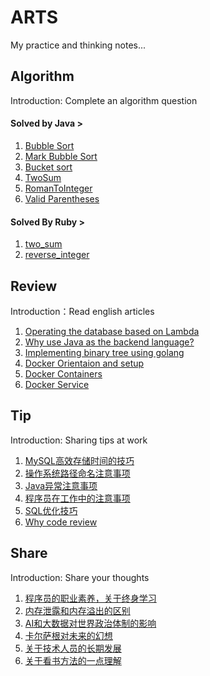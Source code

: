 # ARTS 

My practice and thinking notes...

## Algorithm
Introduction: Complete an algorithm question

#### Solved by Java >
1. [Bubble Sort](https://github.com/xiao2shiqi/ARTS/blob/master/week1/Algorithm.md)
2. [Mark Bubble Sort](https://github.com/xiao2shiqi/ARTS/blob/master/week2/Algorithm.md)
3. [Bucket sort](https://github.com/xiao2shiqi/ARTS/blob/master/week3/Algorithm.md)
4. [TwoSum](https://github.com/xiao2shiqi/ARTS/tree/master/week4/Algorithm.md)
5. [RomanToInteger](https://github.com/xiao2shiqi/ARTS/tree/master/week5/Algorithm.md)
6. [Valid Parentheses](https://github.com/xiao2shiqi/ARTS/tree/master/week6/Algorithm.md)

#### Solved By Ruby >
1. [two_sum](https://github.com/xiao2shiqi/leetcode-ruby/blob/main/two_sum.rb)
2. [reverse_integer](https://github.com/xiao2shiqi/leetcode-ruby/blob/main/reverse_integer.rb)

## Review
Introduction：Read english articles
1. [Operating the database based on Lambda](https://github.com/xiao2shiqi/ARTS/blob/master/week1/Review.md)
2. [Why use Java as the backend language?](https://github.com/xiao2shiqi/ARTS/blob/master/week2/Review.md)
3. [Implementing binary tree using golang](https://github.com/xiao2shiqi/ARTS/blob/master/week3/Review.md)
4. [Docker Orientaion and setup](https://github.com/xiao2shiqi/ARTS/blob/master/week4/Review.md)
5. [Docker Containers](https://github.com/xiao2shiqi/ARTS/blob/master/week5/Review.md)
6. [Docker Service](https://github.com/xiao2shiqi/ARTS/blob/master/week6/Review.md)

## Tip
Introduction: Sharing tips at work
1. [MySQL高效存储时间的技巧](https://github.com/xiao2shiqi/ARTS/blob/master/week1/Tip.md)
2. [操作系统路径命名注意事项](https://github.com/xiao2shiqi/ARTS/blob/master/week2/Tip.md)
3. [Java异常注意事项](https://github.com/xiao2shiqi/ARTS/blob/master/week3/Tip.md)
4. [程序员在工作中的注意事项](https://github.com/xiao2shiqi/ARTS/blob/master/week4/Tip.md)
5. [SQL优化技巧](https://github.com/xiao2shiqi/ARTS/blob/master/week5/Tip.md)
6. [Why code review](https://github.com/xiao2shiqi/ARTS/blob/master/week6/Tip.md)

## Share
Introduction: Share your thoughts
1. [程序员的职业素养，关于终身学习](https://github.com/xiao2shiqi/ARTS/blob/master/week1/Share.md) 
2. [内存泄露和内存溢出的区别](https://github.com/xiao2shiqi/ARTS/blob/master/week2/Share.md) 
3. [AI和大数据对世界政治体制的影响](https://github.com/xiao2shiqi/ARTS/blob/master/week3/Share.md) 
4. [卡尔萨根对未来的幻想](https://github.com/xiao2shiqi/ARTS/blob/master/week4/Share.md)
5. [关于技术人员的长期发展](https://github.com/xiao2shiqi/ARTS/blob/master/week5/Share.md)
6. [关于看书方法的一点理解](https://github.com/xiao2shiqi/ARTS/blob/master/week6/Share.md)

